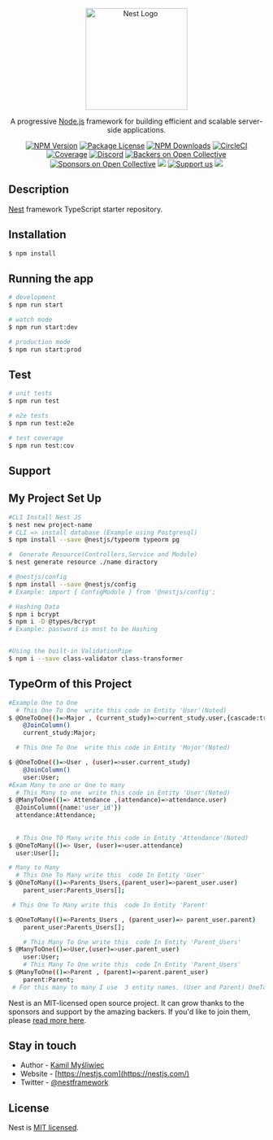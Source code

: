 <p align="center">
  <a href="http://nestjs.com/" target="blank"><img src="https://nestjs.com/img/logo-small.svg" width="200" alt="Nest Logo" /></a>
</p>

[circleci-image]: https://img.shields.io/circleci/build/github/nestjs/nest/master?token=abc123def456
[circleci-url]: https://circleci.com/gh/nestjs/nest

  <p align="center">A progressive <a href="http://nodejs.org" target="_blank">Node.js</a> framework for building efficient and scalable server-side applications.</p>
    <p align="center">
<a href="https://www.npmjs.com/~nestjscore" target="_blank"><img src="https://img.shields.io/npm/v/@nestjs/core.svg" alt="NPM Version" /></a>
<a href="https://www.npmjs.com/~nestjscore" target="_blank"><img src="https://img.shields.io/npm/l/@nestjs/core.svg" alt="Package License" /></a>
<a href="https://www.npmjs.com/~nestjscore" target="_blank"><img src="https://img.shields.io/npm/dm/@nestjs/common.svg" alt="NPM Downloads" /></a>
<a href="https://circleci.com/gh/nestjs/nest" target="_blank"><img src="https://img.shields.io/circleci/build/github/nestjs/nest/master" alt="CircleCI" /></a>
<a href="https://coveralls.io/github/nestjs/nest?branch=master" target="_blank"><img src="https://coveralls.io/repos/github/nestjs/nest/badge.svg?branch=master#9" alt="Coverage" /></a>
<a href="https://discord.gg/G7Qnnhy" target="_blank"><img src="https://img.shields.io/badge/discord-online-brightgreen.svg" alt="Discord"/></a>
<a href="https://opencollective.com/nest#backer" target="_blank"><img src="https://opencollective.com/nest/backers/badge.svg" alt="Backers on Open Collective" /></a>
<a href="https://opencollective.com/nest#sponsor" target="_blank"><img src="https://opencollective.com/nest/sponsors/badge.svg" alt="Sponsors on Open Collective" /></a>
  <a href="https://paypal.me/kamilmysliwiec" target="_blank"><img src="https://img.shields.io/badge/Donate-PayPal-ff3f59.svg"/></a>
    <a href="https://opencollective.com/nest#sponsor"  target="_blank"><img src="https://img.shields.io/badge/Support%20us-Open%20Collective-41B883.svg" alt="Support us"></a>
  <a href="https://twitter.com/nestframework" target="_blank"><img src="https://img.shields.io/twitter/follow/nestframework.svg?style=social&label=Follow"></a>
</p>
  <!--[![Backers on Open Collective](https://opencollective.com/nest/backers/badge.svg)](https://opencollective.com/nest#backer)
  [![Sponsors on Open Collective](https://opencollective.com/nest/sponsors/badge.svg)](https://opencollective.com/nest#sponsor)-->

## Description

[Nest](https://github.com/nestjs/nest) framework TypeScript starter repository.

## Installation

```bash
$ npm install
```

## Running the app

```bash
# development
$ npm run start

# watch mode
$ npm run start:dev

# production mode
$ npm run start:prod
```

## Test

```bash
# unit tests
$ npm run test

# e2e tests
$ npm run test:e2e

# test coverage
$ npm run test:cov
```

## Support

## My Project Set Up
```bash
#CLI Install Nest JS
$ nest new project-name
# CLI => install database (Example using Postgresql)
$ npm install --save @nestjs/typeorm typeorm pg

#  Generate Resource(Controllers,Service and Module)
$ nest generate resource ./name diractory

# @nestjs/config
$ npm install --save @nestjs/config
# Example: import { ConfigModule } from '@nestjs/config';

# Hashing Data
$ npm i bcrypt 
$ npm i -D @types/bcrypt
# Example: password is most to be Hashing


#Using the built-in ValidationPipe
$ npm i --save class-validator class-transformer

```
## TypeOrm of this Project 
```bash
#Example One to One
  # This One To One  write this code in Entity 'User'(Noted)
$ @OneToOne(()=>Major , (current_study)=>current_study.user,{cascade:true})
    @JoinColumn()
    current_study:Major;

  # This One To One  write this code in Entity 'Mojor'(Noted)

$ @OneToOne(()=>User , (user)=>user.current_study)
    @JoinColumn()
    user:User;
#Exam Many to one or One to many
  # This Many to one  write this code in Entity 'User'(Noted)
$ @ManyToOne(()=> Attendance ,(attendance)=>attendance.user)
  @JoinColumn({name:'user_id'})
  attendance:Attendance;
  
  
  # This One TO Many write this code in Entity 'Attendance'(Noted)
$ @OneToMany(()=> User, (user)=>user.attendance)
  user:User[];

# Many to Many 
  # This One To Many write this  code In Entity 'User'  
$ @OneToMany(()=>Parents_Users,(parent_user)=>parent_user.user)
    parent_user:Parents_Users[];

 # This One To Many write this  code In Entity 'Parent'  

$ @OneToMany(()=>Parents_Users , (parent_user)=> parent_user.parent)
    parent_user:Parents_Users[];

    # This Many To One write this  code In Entity 'Parent_Users'  
$ @ManyToOne(()=>User,(user)=>user.parent_user)
    user:User;
    # This Many To One write this  code In Entity 'Parent_Users' 
$ @ManyToOne(()=>Parent , (parent)=>parent.parent_user)
    parent:Parent;
 # For this many to many I use  3 entity names. (User and Parent) OneToMany Parent_User,and Parent_User ManyToOne (User and Parent)

```

Nest is an MIT-licensed open source project. It can grow thanks to the sponsors and support by the amazing backers. If you'd like to join them, please [read more here](https://docs.nestjs.com/support).

## Stay in touch

- Author - [Kamil Myśliwiec](https://kamilmysliwiec.com)
- Website - [https://nestjs.com](https://nestjs.com/)
- Twitter - [@nestframework](https://twitter.com/nestframework)

## License

Nest is [MIT licensed](LICENSE).
